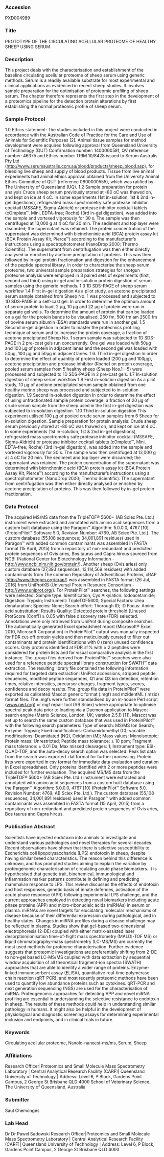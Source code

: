 ### Accession
PXD004989

### Title
PROTOTYPE OF THE CIRCULATING ACELLULAR PROTEOME OF HEALTHY SHEEP USING SERUM

### Description
This project deals with the characterisation and establishment of the baseline circulating acellular proteome of sheep serum using generic methods. Serum is a readily available substrate for most experimental and clinical applications as evidenced in recent sheep studies. It involves sample preparation for the optimisation of proteomic profiling of sheep serum. The chapter therefore represents the first step in the development of a proteomics pipeline for the detection protein alterations by first establishing the normal proteomic profile of sheep serum.

### Sample Protocol
1.0 Ethics statement: The studies included in this project were conducted in accordance with the Australian Code of Practice for the Care and Use of Animals for Scientific Purposes [2]. Animal tissue samples for method development were acquired following approval from Queensland University of Technology (QUT) Confirmation number: 1400000591, QV reference number: 46375 and Ethics number TRIM 10/8428 issued to Serum Australis Pty Ltd (http://www.serumaustralis.com.au/blood/products/sheep_blood.asp), for bleeding live sheep and supply of blood products. Tissue from live animal experiments had animal ethics approval obtained from the University Animal Ethics Committee of QUT (reference 0800000555), which was ratified by The University of Queensland (UQ).  1.2 Sample preparation for protein analysis Crude sheep serum previously stored at -80 oC was thawed on, and kept on ice at 4 oC. In some experiments (1st in-solution, 1st & 2nd in-gel digestions), refrigerated mass spectrometry safe protease inhibitor cocktail (MSSAFE, Sigma-Aldrich) or protease inhibitor cocktail tablets (cOmplete™, Mini, EDTA-free; Roche) (3rd in-gel digestion), was added into the sample and vortexed vigorously for 30 s. The sample was then centrifuged at 13,000 g at 4 oC for 20 min. The sediment and top layer were discarded; the supernatant was retained. The protein concentration of the supernatant was determined with bicinchoninic acid (BCA) protein assay kit (BCA Protein Assay Kit, Pierce™) according to the manufacturer’s instructions using a spectrophotometer (NanoDrop 2000; Thermo Scientific).  The supernatant from centrifugation was then either directly analysed or enriched by acetone precipitation of proteins. This was then followed by in-gel protein fractionation and digestion for the enhancement of the peptide spectral library.  In order to characterise the sheep serum proteome, two universal sample preparation strategies for shotgun proteome analysis were employed in 3 paired sets of experiments (first, second and third) using in-gel and in-solution protein digestion of serum samples using the generic methods. 1.3 1D SDS-PAGE of sheep serum workflow 1.4 First in-gel digestion As a pilot study, an acetone precipitated serum sample obtained from Sheep No. 1 was processed and subjected to 1D SDS-PAGE in a self-cast gel. In order to determine the optimum amount of serum protein to load, 2 µg, 10 µg and 22 µg of protein were run in separate gel wells. To determine the amount of protein that can be loaded on a gel for the protein bands to be visualised, 250 fm, 500 fm am 2500 fm of bovine serum albumin (BSA) standards were run in another gel.  1.5 Second in-gel digestion In order to master the proteomics profiling technique of serum and to increase the protein coverage, a fraction of acetone precipitated Sheep No. 1 serum sample was subjected to 1D SDS-PAGE in 2 pre-cast gels run concurrently. One gel was loaded with 50µg and 100 µg of protein in adjacent lanes and the second gel was loaded with 50µg, 100 µg and 50µg in adjacent lanes. 1.6. Third in-gel digestion In order to determine the effect of quantity of protein loaded (200 µg and 100µg), acetone precipitation and protease inhibitor (Roche) on protein coverage, pooled serum samples from 5 healthy sheep (Sheep Nos.1—5) were processed and subjected to 1D SDS-PAGE in 2 pre-cast gels.  1.7 In-solution digestion of sheep serum workflow 1.8 First in-solution digestion As a pilot study, 10 µg of acetone precipitated serum sample obtained from one healthy merino sheep was processed and subjected to in-solution digestion.  1.9 Second in-solution digestion  In order to determine the effect of using unfractionated sample protein coverage, a fraction of 20 µg of crude serum sample from the sheep used in the first in-gel digestion was subjected to in-solution digestion. 1.10 Third in-solution digestion  This experiment utilised 100 µg of pooled crude serum samples from 6 Sheep for in-solution digestion. Sample preparation for protein analysis: Crude sheep serum previously stored at -80 oC was thawed on, and kept on ice at 4 oC. In some experiments (1st in-solution, 1st & 2nd in-gel digestions), refrigerated mass spectrometry safe protease inhibitor cocktail (MSSAFE, Sigma-Aldrich) or protease inhibitor cocktail tablets (cOmplete™, Mini, EDTA-free; Roche) (3rd in-gel digestion), was added into the sample and vortexed vigorously for 30 s. The sample was then centrifuged at 13,000 g at 4 oC for 20 min. The sediment and top layer were discarded; the supernatant was retained. The protein concentration of the supernatant was determined with bicinchoninic acid (BCA) protein assay kit (BCA Protein Assay Kit, Pierce™) according to the manufacturer’s instructions using a spectrophotometer (NanoDrop 2000; Thermo Scientific). The supernatant from centrifugation was then either directly analysed or enriched by acetone precipitation of proteins. This was then followed by in-gel protein fractionation.

### Data Protocol
The acquired MS/MS data from the TripleTOF® 5600+ (AB Sciex Pte. Ltd.) instrument were extracted and annotated with amino acid sequences from a custom built database using the Paragon™  Algorithm: 5.0.0.0, 4767 [10] (ProteinPilot™ Software 5.0, Revision Number: 4769,  AB Sciex Pte. Ltd.). The custom database (55,108 sequences; 34,001,891 residues) used in Paragon™ with added common contaminants was assembled in FASTA format (15 April, 2015) from a repository of non-redundant and predicted protein sequences of Ovis aries, Bos taurus and Capra hircus sourced from NCBI (National Center for Biotechnology Information - http://www.ncbi.nlm.nih.gov/protein/). Another sheep (Ovis aries) only custom database (27,393 sequences, 13,114,569 residues) with added contaminants  from The common Repository of Adventitious Proteins, cRAP (http://www.thegpm.org/crap/) was assembled in FASTA format (26 Jul, 2016) from UniProtKB (Universal Protein Resource Consortium -   http://www.uniprot.org/). For ProteinPilot™ searches, the following settings were selected: Sample type: Identification; Cys Alkylation: Iodoacetamide; Digestion: Trypsin; Instrument: TripleTOF5600; Special Factors: Urea denaturation; Species: None; Search effort: Thorough ID; ID Focus: Amino acid substitution; Results Quality: Detected protein threshold [Unused ProtScore (Conf)] ≥ 0.05 with false discovery rate (FDR) selected. Annotations were only retrieved from UniProt during composite searches. The automatically generated Excel spreadsheet report (Microsoft® Excel 2010, Microsoft Corporation) in ProteinPilot™ output was manually inspected for FDR cut-off protein yields and then meticulously curated to filter out contaminants and protein identifications with 0 (zero) unused confidence scores. Only proteins identified at FDR ≤1% with ≥ 2 peptides were considered for protein lists and for visual comparative analysis in the first instance.  The .group files derived from ProteinPilot™ searches were also used for a reference peptide spectral library construction for SWATH™ data extraction. The resulting library file contained the following information required for targeted data extraction: UniProt accessions, stripped peptide sequences, modified peptide sequences, Q1 and Q3 ion detection, retention times, relative intensities, precursor charges, fragment types, scores, confidence and decoy results.    The .group file data in ProteinPilot™ were exported as calibrated Mascot generic format (.mgf) and mzIdentML (.mzid) format files. The .mgfs were further standardised by an in-house Perl script (www.perl.org) or mgf repair tool (AB Sciex) where appropriate to optimise spectral peak data prior to loading via a Daemon application to Mascot search engine (Matrix Science, London, UK; version 2.5.1) [11]. Mascot was set up to search the same custom database that was used in ProteinPilot™ with the following search parameters: Type of search: MS/MS Ion Search; Enzyme: Trypsin; Fixed modifications: Carbamidomethyl (C); variable modifications: Deamidated (NQ), Oxidation (M); Mass values: Monoisotopic; Protein mass: Unrestricted; Peptide mass tolerance: ± 10 ppm; Fragment mass tolerance: ± 0.01 Da; Max missed cleavages: 1; Instrument type: ESI-QUAD-TOF, and the auto-decoy search option was selected. Peak list data from the search was exported .dat format for further processing. Protein lists were exported in csv format for immediate data evaluation and curation in Excel spreadsheet. Only proteins identified with 2 or more peptides were included for further evaluation. The acquired MS/MS data from the TripleTOF® 5600+ (AB Sciex Pte. Ltd.) instrument were extracted and annotated with amino acid sequences from a custom built database using the Paragon™ Algorithm: 5.0.0.0, 4767 [10] (ProteinPilot™ Software 5.0, Revision Number: 4769, AB Sciex Pte. Ltd.). The custom database (55,108 sequences; 34,001,891 residues) used in Paragon™ with added common contaminants was assembled in FASTA format (15 April, 2015) from a repository of non-redundant and predicted protein sequences of Ovis aries, Bos taurus and Capra hircus.

### Publication Abstract
Scientists have injected endotoxin into animals to investigate and understand various pathologies and novel therapies for several decades. Recent observations have shown that there is selective susceptibility to Escherichia coli lipopolysaccharide (LPS) endotoxin in sheep, despite having similar breed characteristics. The reason behind this difference is unknown, and has prompted studies aiming to explain the variation by proteogenomic characterisation of circulating acute phase biomarkers. It is hypothesised that genetic trait, biochemical, immunological and inflammation marker patterns contribute in defining and predicting mammalian response to LPS. This review discusses the effects of endotoxin and host responses, genetic basis of innate defences, activation of the acute phase response (APR) following experimental LPS challenge, and the current approaches employed in detecting novel biomarkers including acute phase proteins (APP) and micro-ribonucleic acids (miRNAs) in serum or plasma. miRNAs are novel targets for elucidating molecular mechanisms of disease because of their differential expression during pathological, and in healthy states. Changes in miRNA profiles during a disease challenge may be reflected in plasma. Studies show that gel-based two-dimensional electrophoresis (2-DE) coupled with either matrix-assisted laser desorption/ionisation time-of-flight mass spectrometry (MALDI-TOF MS) or liquid chromatography-mass spectrometry (LC-MS/MS) are currently the most used methods for proteome characterisation. Further evidence suggests that proteomic investigations are preferentially shifting from 2-DE to non-gel based LC-MS/MS coupled with data extraction by sequential window acquisition of all theoretical fragment-ion spectra (SWATH) approaches that are able to identify a wider range of proteins. Enzyme-linked immunosorbent assay (ELISA), quantitative real-time polymerase chain reaction (qRT-PCR), and most recently proteomic methods have been used to quantify low abundance proteins such as cytokines. qRT-PCR and next generation sequencing (NGS) are used for the characterisation of miRNA. Proteogenomic approaches for detecting APP and novel miRNA profiling are essential in understanding the selective resistance to endotoxin in sheep. The results of these methods could help in understanding similar pathology in humans. It might also be helpful in the development of physiological and diagnostic screening assays for determining experimental inclusion and endpoints, and in clinical trials in future.

### Keywords
Circulating acellular proteome, Nanolc-nanoesi-ms/ms, Serum, Sheep

### Affiliations
Research Officer|Proteomics and Small Molecule Mass Spectrometry Laboratory | Central Analytical Research Facility (CARF)| Queensland University of Technology | Address: Level 6, P Block, Gardens Point Campus, 2 George St Brisbane QLD 4000
School of Veterinary Science, The University of Queensland, Australia

### Submitter
Saul Chemonges

### Lab Head
Dr Dr Pawel Sadowski
Research Officer|Proteomics and Small Molecule Mass Spectrometry Laboratory | Central Analytical Research Facility (CARF)| Queensland University of Technology | Address: Level 6, P Block, Gardens Point Campus, 2 George St Brisbane QLD 4000


